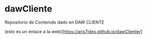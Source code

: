 # dawCliente
Repositorio de Contenido dado en DAW CLIENTE 

(esto es un enlace a la web)[https://aris7ides.github.io/dawCliente/]